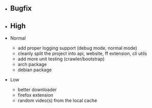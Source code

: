 * Bugfix
  - 
  
* High
  - 
  
* Normal
  - add proper logging support (debug mode, normal mode)
  - cleanly split the project into api, website, ff extension, cli utils
  - add more unit testing (crawler/bootstrap)
  - arch package
  - debian package
  
* Low
  - better downloader
  - firefox extension
  - random video(s) from the local cache
